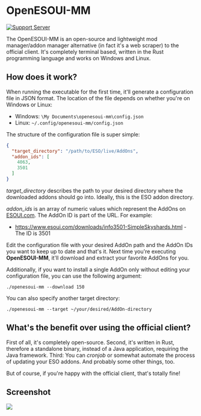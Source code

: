 # OpenESOUI-MM
[![Support Server](https://img.shields.io/discord/409050120894545920?color=%23ef5600&label=DISCORD&style=for-the-badge)](https://discord.gg/YP4eNUF)

The OpenESOUI-MM is an open-source and lightweight mod manager/addon manager alternative (in fact it's a web scraper) to the official client.
It's completely terminal based, written in the Rust programming language and works on Windows and Linux.

## How does it work?
When running the executable for the first time, it'll generate a configuration file in JSON format. The location of the file depends on whether you're on Windows or Linux:
- Windows: `\My Documents\openesoui-mm\config.json`
- Linux: `~/.config/openesoui-mm/config.json`

The structure of the configuration file is super simple:
```json
{
  "target_directory": "/path/to/ESO/live/AddOns",
  "addon_ids": [
    4063,
    3501
  ]
}
```
*target_directory* describes the path to your desired directory where the downloaded addons should go into. Ideally, this is the ESO addon directory.

*addon_ids* is an array of numeric values which represent the AddOns on [ESOUI.com](https://www.esoui.com). The AddOn ID is part of the URL. For example:
- https://www.esoui.com/downloads/info3501-SimpleSkyshards.html - The ID is 3501

Edit the configuration file with your desired AddOn path and the AddOn IDs you want to keep up to date and that's it. Next time you're executing **OpenESOUI-MM**, it'll download and extract your favorite AddOns for you.

Additionally, if you want to install a single AddOn only without editing your configuration file, you can use the following argument:
```
./openesoui-mm --download 150
```
You can also specify another target directory:
```
./openesoui-mm --target ~/your/desired/AddOn-directory
```

## What's the benefit over using the official client?
First of all, it's completely open-source. Second, it's written in Rust, therefore a standalone binary, instead of a Java application, requiring the Java framework. Third: You can *cronjob* or somewhat automate the process of updating your ESO addons. And probably some other things, too.

But of course, if you're happy with the official client, that's totally fine!

## Screenshot
![](https://i.imgur.com/MKfSSPD.png)
